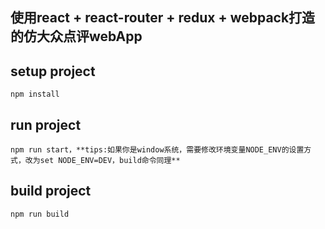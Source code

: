 ## 使用react + react-router + redux + webpack打造的仿大众点评webApp
## setup project
```bush
npm install
```
## run project
```bush
npm run start，**tips:如果你是window系统，需要修改环境变量NODE_ENV的设置方式，改为set NODE_ENV=DEV，build命令同理**
```
## build project
```bush
npm run build
```
